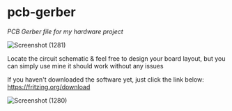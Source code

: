 # pcb-gerber
<i>PCB Gerber file for my hardware project</i>
<span>

![Screenshot (1281)](https://github.com/user-attachments/assets/0112081f-f0ea-4e78-8b5b-2abcbbf385c9)

Locate the circuit schematic & feel free to design your board layout, but you can simply use mine it should work without any issues

If you haven't downloaded the software yet, just click the link below:
https://fritzing.org/download

![Screenshot (1280)](https://github.com/user-attachments/assets/35b5e97f-01dc-4709-8bb1-376bfa41dd34)
